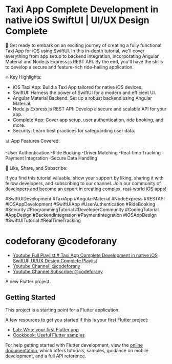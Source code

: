 # Taxi App Complete Development in native iOS SwiftUI | UI/UX Design Complete

🚖 Get ready to embark on an exciting journey of creating a fully functional Taxi App for iOS using SwiftUI. In this in-depth tutorial, we'll cover everything from app setup to backend integration, incorporating Angular Material and Node.js Express.js REST API. By the end, you'll have the skills to develop a secure and feature-rich ride-hailing application.

🔥 Key Highlights:

- iOS Taxi App: Build a Taxi App tailored for native iOS devices.
- SwiftUI: Harness the power of SwiftUI for a modern and efficient UI.
- Angular Material Backend: Set up a robust backend using Angular Material.
- Node.js Express.js REST API: Develop a secure and scalable API for your app.
- Complete App: Cover app setup, user authentication, ride booking, and more.
- Security: Learn best practices for safeguarding user data.

📊 App Features Covered:

-User Authentication
-Ride Booking
-Driver Matching
-Real-time Tracking
-Payment Integration
-Secure Data Handling

📢 Like, Share, and Subscribe:

If you find this tutorial valuable, show your support by liking, sharing it with fellow developers, and subscribing to our channel. Join our community of developers and become an expert in creating complex, real-world iOS apps!

#SwiftUIDevelopment #TaxiApp #AngularMaterial #NodeExpress #RESTAPI #iOSAppDevelopment #SwiftUIApp #UserAuthentication #RideBooking #Security #ProgrammingTutorial #DeveloperCommunity #CodingTutorial #AppDesign #BackendIntegration #PaymentIntegration #iOSAppDesign #SwiftUITutorial #RealTimeTracking


# codeforany @codeforany

- [Youtube Full Playlist:# Taxi App Complete Development in native iOS SwiftUI| UI/UX Design Complete Playlist](https://www.youtube.com/playlist?list=PLzcRC7PA0xWSN33KKaWFDO4WqiidbjHn0)
- [Youtube Channel: @codeforany](https://www.youtube.com/channel/UCdQTp9wRK5vAOlEQZf9PHSg)
- [Youtube Channel Subscribe: @codeforany](https://www.youtube.com/channel/UCdQTp9wRK5vAOlEQZf9PHSg?sub_confirmation=1)

A new Flutter project.

## Getting Started

This project is a starting point for a Flutter application.

A few resources to get you started if this is your first Flutter project:

- [Lab: Write your first Flutter app](https://docs.flutter.dev/get-started/codelab)
- [Cookbook: Useful Flutter samples](https://docs.flutter.dev/cookbook)

For help getting started with Flutter development, view the
[online documentation](https://docs.flutter.dev/), which offers tutorials,
samples, guidance on mobile development, and a full API reference.
